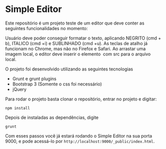 # Simple Editor

Este repositório é um projeto teste de um editor que deve conter as seguintes funcionalidades no momento:

Usuário deve poder conseguir formatar o texto, aplicando NEGRITO (cmd + b), ITALICO (cmd +i) e SUBLINHADO (cmd +u). As teclas de atalho já funcionam no Chrome, mas não no Firefox e Safari. Ao arrastar uma imagem local, o editor deve inserir o elemento <img> com src para o arquivo local. 

O projeto foi desenvolvido utilizando as seguintes tecnologias

  * Grunt e grunt plugins
  * Bootstrap 3 (Somente o css foi necessário)
  * jQuery
  
Para rodar o projeto basta clonar o repositório, entrar no projeto e digitar:

    npm install

Depois de instaladas as dependências, digite

    grunt

Com esses passos você já estará rodando o Simple Editor na sua porta 9000, e pode acessá-lo por ```http://localhost:9000/_public/index.html```.
